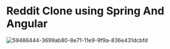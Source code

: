 # Reddit Clone using Spring And Angular

![59486444-3699ab80-8e71-11e9-9f9a-836e431dcbfd](https://github.com/ahmedrafat-SW/reddit/assets/129176607/bb4a989c-4316-46f5-9212-60bdfb23486f)

